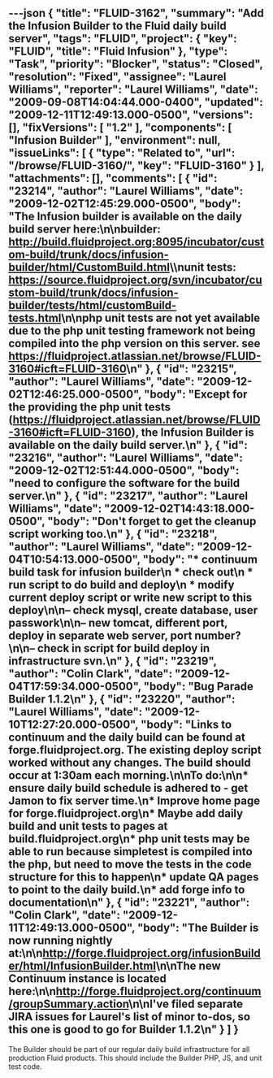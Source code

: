 ---json
{
  "title": "FLUID-3162",
  "summary": "Add the Infusion Builder to the Fluid daily build server",
  "tags": "FLUID",
  "project": {
    "key": "FLUID",
    "title": "Fluid Infusion"
  },
  "type": "Task",
  "priority": "Blocker",
  "status": "Closed",
  "resolution": "Fixed",
  "assignee": "Laurel Williams",
  "reporter": "Laurel Williams",
  "date": "2009-09-08T14:04:44.000-0400",
  "updated": "2009-12-11T12:49:13.000-0500",
  "versions": [],
  "fixVersions": [
    "1.2"
  ],
  "components": [
    "Infusion Builder"
  ],
  "environment": null,
  "issueLinks": [
    {
      "type": "Related to",
      "url": "/browse/FLUID-3160/",
      "key": "FLUID-3160"
    }
  ],
  "attachments": [],
  "comments": [
    {
      "id": "23214",
      "author": "Laurel Williams",
      "date": "2009-12-02T12:45:29.000-0500",
      "body": "The Infusion builder is available on the daily build server here:\n\nbuilder: <http://build.fluidproject.org:8095/incubator/custom-build/trunk/docs/infusion-builder/html/CustomBuild.html>\\\nunit tests: <https://source.fluidproject.org/svn/incubator/custom-build/trunk/docs/infusion-builder/tests/html/customBuild-tests.html>\n\nphp unit tests are not yet available due to the php unit testing framework not being compiled into the php version on this server. see <https://fluidproject.atlassian.net/browse/FLUID-3160#icft=FLUID-3160>\n"
    },
    {
      "id": "23215",
      "author": "Laurel Williams",
      "date": "2009-12-02T12:46:25.000-0500",
      "body": "Except for the providing the php unit tests (<https://fluidproject.atlassian.net/browse/FLUID-3160#icft=FLUID-3160>), the Infusion Builder is available on the daily build server.\n"
    },
    {
      "id": "23216",
      "author": "Laurel Williams",
      "date": "2009-12-02T12:51:44.000-0500",
      "body": "need to configure the software for the build server.\n"
    },
    {
      "id": "23217",
      "author": "Laurel Williams",
      "date": "2009-12-02T14:43:18.000-0500",
      "body": "Don't forget to get the cleanup script working too.\n"
    },
    {
      "id": "23218",
      "author": "Laurel Williams",
      "date": "2009-12-04T10:54:13.000-0500",
      "body": "* continuum build task for infusion builder\n  * check out\n  * run script to do build and deploy\n    * modify current deploy script or write new script to this deploy\n\n– check mysql, create database, user passwork\n\n– new tomcat, different port, deploy in separate web server, port number?\n\n– check in script for build deploy in infrastructure svn.\n"
    },
    {
      "id": "23219",
      "author": "Colin Clark",
      "date": "2009-12-04T17:59:34.000-0500",
      "body": "Bug Parade Builder 1.1.2\n"
    },
    {
      "id": "23220",
      "author": "Laurel Williams",
      "date": "2009-12-10T12:27:20.000-0500",
      "body": "Links to continuum and the daily build can be found at forge.fluidproject.org. The existing deploy script worked without any changes. The build should occur at 1:30am each morning.\n\nTo do:\n\n* ensure daily build schedule is adhered to - get Jamon to fix server time.\n* Improve home page for forge.fluidproject.org\n* Maybe add daily build and unit tests to pages at build.fluidproject.org\n* php unit tests may be able to run because simpletest is compiled into the php, but need to move the tests in the code structure for this to happen\n* update QA pages to point to the daily build.\n* add forge info to documentation\n"
    },
    {
      "id": "23221",
      "author": "Colin Clark",
      "date": "2009-12-11T12:49:13.000-0500",
      "body": "The Builder is now running nightly at:\n\n<http://forge.fluidproject.org/infusionBuilder/html/InfusionBuilder.html>\n\nThe new Continuum instance is located here:\n\n<http://forge.fluidproject.org/continuum/groupSummary.action>\n\nI've filed separate JIRA issues for Laurel's list of minor to-dos, so this one is good to go for Builder 1.1.2\n"
    }
  ]
}
---
The Builder should be part of our regular daily build infrastructure for all production Fluid products. This should include the Builder PHP, JS, and unit test code.&#x20;

        